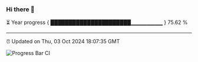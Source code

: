 ### Hi there 👋

⏳ Year progress { ██████████████████████▁▁▁▁▁▁▁▁ } 75.62 %

---

⏰ Updated on Thu, 03 Oct 2024 18:07:35 GMT

![Progress Bar CI](https://github.com/EinsPommes/EinsPommes/blob/main/.github/workflows/main.yml)
